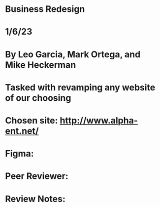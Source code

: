 # Business Redesign
# 1/6/23
# By Leo Garcia, Mark Ortega, and Mike Heckerman
# Tasked with revamping any website of our choosing
# Chosen site: http://www.alpha-ent.net/
# Figma: 
# Peer Reviewer:
# Review Notes:
